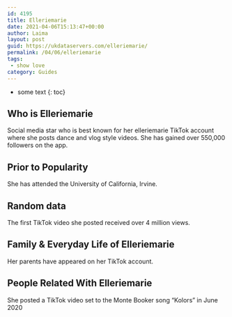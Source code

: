 ```yaml
---
id: 4195
title: Elleriemarie
date: 2021-04-06T15:13:47+00:00
author: Laima
layout: post
guid: https://ukdataservers.com/elleriemarie/
permalink: /04/06/elleriemarie
tags:
 - show love
category: Guides
---
```


* some text
{: toc}


## Who is Elleriemarie
                  
                  
                  
Social media star who is best known for her elleriemarie TikTok account where she posts dance and vlog style videos. She has gained over 550,000 followers on the app. 
                  
              
            
              
            
                
                
                
## Prior to Popularity
                  
                  
                  
She has attended the University of California, Irvine. 
                  
              
            
              
            
                
                
                
## Random data
                  
                  
                  
The first TikTok video she posted received over 4 million views. 
                  
              
            
              
            
                
                
                
## Family & Everyday Life of Elleriemarie
                  
                  
                  
Her parents have appeared on her TikTok account. 
                  
              
            
              
            
                
                
                
## People Related With Elleriemarie
                  
                  
                  
She posted a TikTok video set to the Monte Booker song &#8220;Kolors&#8221; in June 2020
                  
              
            
              
            
                
              
            
              
              
            
            
              
            
          
          
          